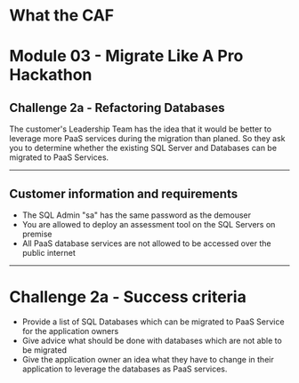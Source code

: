 # What the CAF

# Module 03 - Migrate Like A Pro Hackathon

## Challenge 2a - Refactoring Databases

The customer's Leadership Team has the idea that it would be better to leverage more PaaS services during the migration than planed. So they ask you to determine whether the existing SQL Server and Databases can be migrated to PaaS Services.

---

## Customer information and requirements

- The SQL Admin "sa" has the same password as the demouser 
- You are allowed to deploy an assessment tool on the SQL Servers on premise
- All PaaS database services are not allowed to be accessed over the public internet

---

# Challenge 2a - Success criteria

- Provide a list of SQL Databases which can be migrated to PaaS Service for the application owners
- Give advice what should be done with databases which are not able to be migrated
- Give the application owner an idea what they have to change in their application to leverage the databases as PaaS services.
